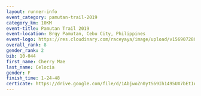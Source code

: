 ```yaml
---
layout: runner-info 
event_category: pamutan-trail-2019 
category_km: 10KM 
event-title: Pamutan Trail 2019 
event-location: Brgy Pamutan, Cebu City, Philippines 
event-logo: https://res.cloudinary.com/raceyaya/image/upload/v1569072806/logo/pamutan-trail_d8abrj.jpg 
overall_rank: 8
gender_rank: 2
bib: 10-044
first_name: Cherry Mae
last_name: Celocia
gender: F
finish_time: 1-24-48
certicate: https://drive.google.com/file/d/1AbjwoZn0ytS69Ih1495UX7bEtIAKAG6A/view?usp=sharing
---
```

